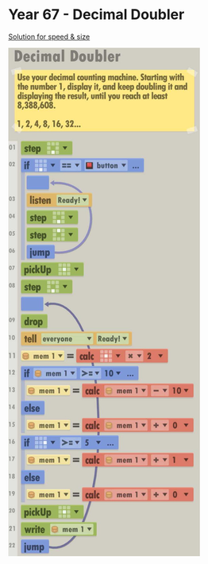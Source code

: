 # Year 67 - Decimal Doubler

[Solution for speed & size](../Year49/solution.txt)

![Solution for speed & size](solution.JPEG "Year 67")
